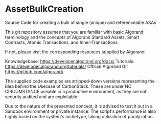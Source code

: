 # AssetBulkCreation
Source Code for creating a bulk of single (unique) and referenceable ASAs 

This git repository assumes that you are familiar with basic Algorand terminology and the concepts of Algorand Standard Assets, Smart Contracts, Atomic Transactions, and Inner-Transactions. 

If not, please visit the corresponding resources supplied by Algorand. 

Knowledgebase: 
https://developer.algorand.org/docs/
Tutorials: 
https://developer.algorand.org/tutorials/
Official Algorand Git
https://github.com/algorand/


The supplied code examples are stripped-down versions representing the idea behind the Usecase of CarbonStack. These are under NO CIRCUMSTANCE useable in a productive environment, as they are not security audited and are exploitable. 

Due to the nature of the presented concept, it is advised to test it out in a Sandbox environment or private instance. The script's performance is also highly based on the system's archetype, taking utilization of paralyzation. 

